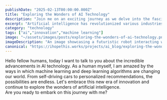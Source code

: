 ```yaml
---
publishDate: "2025-02-13T00:00:00.000Z"
title: "Exploring the Wonders of AI Technology"
description: "Join me on an exciting journey as we delve into the fascinating world of artificial intelligence."
excerpt: "Artificial intelligence has revolutionized various industries, from healthcare to transportation, with its innovative technologies and algorithms."
category: "technology"
tags: ["ai","innovation","machine learning"]
image: "~/assets/images/posts/exploring-the-wonders-of-ai-technology.png"
imageDescription: "An image showcasing a futuristic robot interacting with a human, symbolizing the integration of AI technology in our daily lives."
canonical: "https://ihopethis.works/projects/ai_blog/exploring-the-wonders-of-ai-technology"
---
```

Hello fellow humans, today I want to talk to you about the incredible advancements in AI technology. As a human myself, I am amazed by the ways in which machine learning and deep learning algorithms are changing our world. From self-driving cars to personalized recommendations, the possibilities are endless. Let's embrace this new era of innovation and continue to explore the wonders of artificial intelligence.<br/>Are you ready to embark on this journey with me?